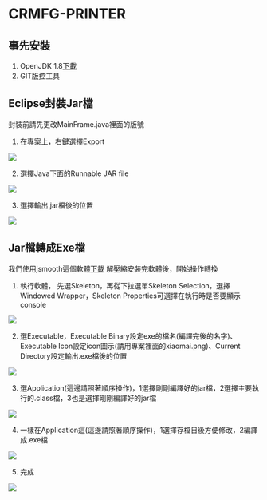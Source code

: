 # CRMFG-PRINTER

## 事先安裝
  1. OpenJDK 1.8[下載](https://developers.redhat.com/products/openjdk/download/)
  2. GIT版控工具

## Eclipse封裝Jar檔
封裝前請先更改MainFrame.java裡面的版號

  1. 在專案上，右鍵選擇Export

![](a/c/jar1.png)

  2. 選擇Java下面的Runnable JAR file

![](a/c/jar2.png)

  3. 選擇輸出.jar檔後的位置

![](a/c/jar3.png)

## Jar檔轉成Exe檔
我們使用jsmooth這個軟體[下載](http://jsmooth.sourceforge.net/)
解壓縮安裝完軟體後，開始操作轉換

  1. 執行軟體， 先選Skeleton，再從下拉選單Skeleton Selection，選擇Windowed Wrapper，Skeleton Properties可選擇在執行時是否要顯示console

![](a/b/exe1.png)

  2. 選Executable，Executable Binary設定exe的檔名(編譯完後的名字)、Executable Icon設定icon圖示(請用專案裡面的xiaomai.png)、Current Directory設定輸出.exe檔後的位置

![](a/b/exe2.png)

  3. 選Application(這邊請照著順序操作)，1選擇剛剛編譯好的jar檔，2選擇主要執行的.class檔，3也是選擇剛剛編譯好的jar檔

![](a/b/exe3.png)

  4.  一樣在Application這(這邊請照著順序操作)，1選擇存檔日後方便修改，2編譯成.exe檔

![](a/b/exe4.png)

  5. 完成

![](a/b/exe5.png)
